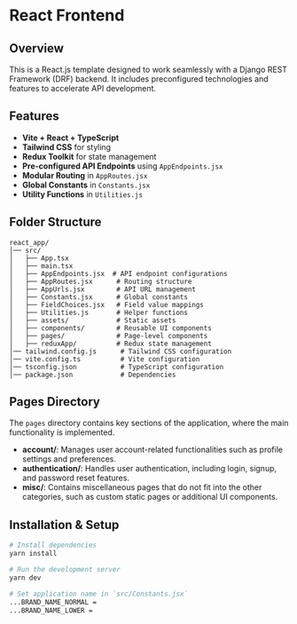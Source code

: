 # React Frontend

## Overview
This is a React.js template designed to work seamlessly with a Django REST Framework (DRF) backend. It includes preconfigured technologies and features to accelerate API development.

## Features
- **Vite + React + TypeScript**
- **Tailwind CSS** for styling
- **Redux Toolkit** for state management
- **Pre-configured API Endpoints** using `AppEndpoints.jsx`
- **Modular Routing** in `AppRoutes.jsx`
- **Global Constants** in `Constants.jsx`
- **Utility Functions** in `Utilities.js`

## Folder Structure
```
react_app/
│── src/
│   ├── App.tsx
│   ├── main.tsx
│   ├── AppEndpoints.jsx  # API endpoint configurations
│   ├── AppRoutes.jsx      # Routing structure
│   ├── AppUrls.jsx        # API URL management
│   ├── Constants.jsx      # Global constants
│   ├── FieldChoices.jsx   # Field value mappings
│   ├── Utilities.js       # Helper functions
│   ├── assets/            # Static assets
│   ├── components/        # Reusable UI components
│   ├── pages/             # Page-level components
│   ├── reduxApp/          # Redux state management
│── tailwind.config.js      # Tailwind CSS configuration
│── vite.config.ts          # Vite configuration
│── tsconfig.json           # TypeScript configuration
│── package.json            # Dependencies
```

## Pages Directory
The `pages` directory contains key sections of the application, where the main functionality is implemented.
- **account/**: Manages user account-related functionalities such as profile settings and preferences.
- **authentication/**: Handles user authentication, including login, signup, and password reset features.
- **misc/**: Contains miscellaneous pages that do not fit into the other categories, such as custom static pages or additional UI components.

## Installation & Setup
```sh
# Install dependencies
yarn install

# Run the development server
yarn dev

# Set application name in `src/Constants.jsx`
...BRAND_NAME_NORMAL = 
...BRAND_NAME_LOWER = 
```